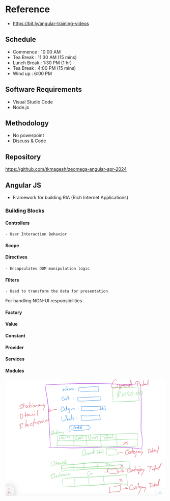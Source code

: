 # Reference
- https://bit.ly/angular-training-videos

## Schedule
- Commence      : 10:00 AM 
- Tea Break     : 11:30 AM (15 mins)
- Lunch Break   : 1:30 PM (1 hr)
- Tea Break     : 4:00 PM (15 mins)
- Wind up       : 6:00 PM

## Software Requirements
- Visual Studio Code
- Node.js

## Methodology
- No powerpoint
- Discuss & Code

## Repository
https://github.com/tkmagesh/zeomega-angular-apr-2024

## Angular JS
- Framework for building RIA (Rich Internet Applications)

### Building Blocks

#### Controllers
    - User Interaction Behavior

#### Scope
    

#### Directives
    - Encapsulates DOM manipulation logic

#### Filters
    - Used to transform the data for presentation

For handling NON-UI responsibilities
#### Factory
#### Value
#### Constant
#### Provider
#### Services

#### Modules

![image](./images/products-assignment.png)


